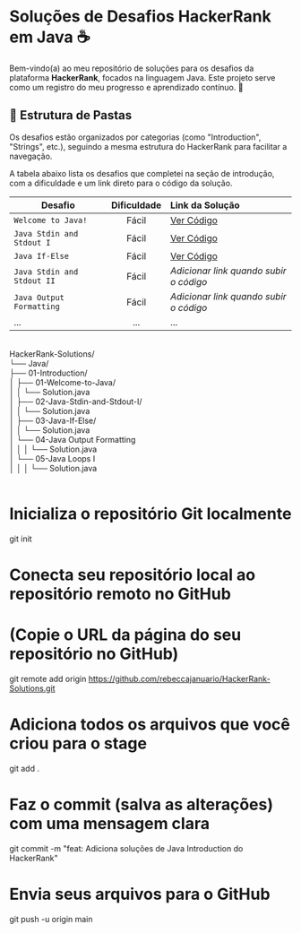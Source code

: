 # Soluções de Desafios HackerRank em Java ☕

Bem-vindo(a) ao meu repositório de soluções para os desafios da plataforma **HackerRank**, focados na linguagem Java. Este projeto serve como um registro do meu progresso e aprendizado contínuo. 🚀

## 📁 Estrutura de Pastas

Os desafios estão organizados por categorias (como "Introduction", "Strings", etc.), seguindo a mesma estrutura do HackerRank para facilitar a navegação.


A tabela abaixo lista os desafios que completei na seção de introdução, com a dificuldade e um link direto para o código da solução.

| Desafio                      | Dificuldade | Link da Solução                                                              |
| ---------------------------- | :---------: | :--------------------------------------------------------------------------- |
| `Welcome to Java!`           |    Fácil    | [Ver Código](./Java/01-Introduction/01-Welcome-to-Java/Solution.java)        |
| `Java Stdin and Stdout I`    |    Fácil    | [Ver Código](./Java/01-Introduction/02-Java-Stdin-and-Stdout-I/Solution.java) |
| `Java If-Else`               |    Fácil    | [Ver Código](./Java/01-Introduction/03-Java-If-Else/Solution.java)            |
| `Java Stdin and Stdout II`   |    Fácil    | *Adicionar link quando subir o código* |
| `Java Output Formatting`     |    Fácil    | *Adicionar link quando subir o código* |
| ...                          |     ...     | ...                                                                          |

</br>
HackerRank-Solutions/</br>
└── Java/</br>
    ├── 01-Introduction/</br>
    │   ├── 01-Welcome-to-Java/</br>
    │   │   └── Solution.java</br>
    │   ├── 02-Java-Stdin-and-Stdout-I/</br>
    │   │   └── Solution.java</br>
    │   ├── 03-Java-If-Else/</br>
    │   │   └── Solution.java</br>
    │   └── 04-Java Output Formatting</br>
    │   │   │   └── Solution.java</br>
    │   └── 05-Java Loops I</br>
    │   │   │   └── Solution.java</br>
    </br>



# Inicializa o repositório Git localmente
git init

# Conecta seu repositório local ao repositório remoto no GitHub
# (Copie o URL da página do seu repositório no GitHub)
git remote add origin https://github.com/rebeccajanuario/HackerRank-Solutions.git

# Adiciona todos os arquivos que você criou para o stage
git add .

# Faz o commit (salva as alterações) com uma mensagem clara
git commit -m "feat: Adiciona soluções de Java Introduction do HackerRank"

# Envia seus arquivos para o GitHub
git push -u origin main
